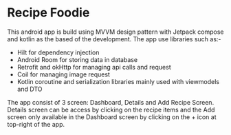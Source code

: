 # Recipe Foodie
This android app is build using MVVM design pattern with Jetpack compose and kotlin as the based of the development.
The app use libraries such as:-
- Hilt for dependency injection
- Android Room for storing data in database
- Retrofit and okHttp for managing api calls and request
- Coil for managing image request
- Kotlin coroutine and serialization libraries mainly used with viewmodels and DTO

The app consist of 3 screen: Dashboard, Details and Add Recipe Screen.
Details screen can be access by clicking on the recipe items and the Add screen only available in the Dashboard screen by clicking on the + icon at top-right of the app.

